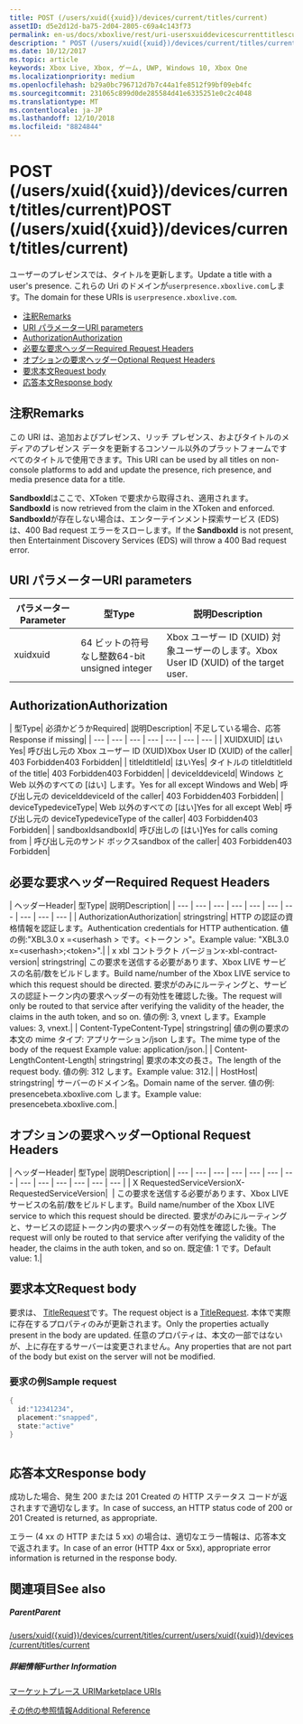 ```yaml
---
title: POST (/users/xuid({xuid})/devices/current/titles/current)
assetID: d5e2d12d-ba75-2d04-2805-c69a4c143f73
permalink: en-us/docs/xboxlive/rest/uri-usersxuiddevicescurrenttitlescurrentpost.html
description: " POST (/users/xuid({xuid})/devices/current/titles/current)"
ms.date: 10/12/2017
ms.topic: article
keywords: Xbox Live, Xbox, ゲーム, UWP, Windows 10, Xbox One
ms.localizationpriority: medium
ms.openlocfilehash: b29a0bc796712d7b7c44a1fe8512f99bf09eb4fc
ms.sourcegitcommit: 231065c899d0de285584d41e6335251e0c2c4048
ms.translationtype: MT
ms.contentlocale: ja-JP
ms.lasthandoff: 12/10/2018
ms.locfileid: "8824844"
---
```

# <a name="post-usersxuidxuiddevicescurrenttitlescurrent"></a><span data-ttu-id="a42f7-104">POST (/users/xuid({xuid})/devices/current/titles/current)</span><span class="sxs-lookup"><span data-stu-id="a42f7-104">POST (/users/xuid({xuid})/devices/current/titles/current)</span></span>
<span data-ttu-id="a42f7-105">ユーザーのプレゼンスでは、タイトルを更新します。</span><span class="sxs-lookup"><span data-stu-id="a42f7-105">Update a title with a user's presence.</span></span> <span data-ttu-id="a42f7-106">これらの Uri のドメインが`userpresence.xboxlive.com`します。</span><span class="sxs-lookup"><span data-stu-id="a42f7-106">The domain for these URIs is `userpresence.xboxlive.com`.</span></span>
 
  * [<span data-ttu-id="a42f7-107">注釈</span><span class="sxs-lookup"><span data-stu-id="a42f7-107">Remarks</span></span>](#ID4EV)
  * [<span data-ttu-id="a42f7-108">URI パラメーター</span><span class="sxs-lookup"><span data-stu-id="a42f7-108">URI parameters</span></span>](#ID4EEB)
  * [<span data-ttu-id="a42f7-109">Authorization</span><span class="sxs-lookup"><span data-stu-id="a42f7-109">Authorization</span></span>](#ID4EPB)
  * [<span data-ttu-id="a42f7-110">必要な要求ヘッダー</span><span class="sxs-lookup"><span data-stu-id="a42f7-110">Required Request Headers</span></span>](#ID4ENE)
  * [<span data-ttu-id="a42f7-111">オプションの要求ヘッダー</span><span class="sxs-lookup"><span data-stu-id="a42f7-111">Optional Request Headers</span></span>](#ID4ERG)
  * [<span data-ttu-id="a42f7-112">要求本文</span><span class="sxs-lookup"><span data-stu-id="a42f7-112">Request body</span></span>](#ID4ERH)
  * [<span data-ttu-id="a42f7-113">応答本文</span><span class="sxs-lookup"><span data-stu-id="a42f7-113">Response body</span></span>](#ID4EKAAC)
 
<a id="ID4EV"></a>

 
## <a name="remarks"></a><span data-ttu-id="a42f7-114">注釈</span><span class="sxs-lookup"><span data-stu-id="a42f7-114">Remarks</span></span>
 
<span data-ttu-id="a42f7-115">この URI は、追加およびプレゼンス、リッチ プレゼンス、およびタイトルのメディアのプレゼンス データを更新するコンソール以外のプラットフォームですべてのタイトルで使用できます。</span><span class="sxs-lookup"><span data-stu-id="a42f7-115">This URI can be used by all titles on non-console platforms to add and update the presence, rich presence, and media presence data for a title.</span></span>
 
<span data-ttu-id="a42f7-116">**SandboxId**はここで、XToken で要求から取得され、適用されます。</span><span class="sxs-lookup"><span data-stu-id="a42f7-116">**SandboxId** is now retrieved from the claim in the XToken and enforced.</span></span> <span data-ttu-id="a42f7-117">**SandboxId**が存在しない場合は、エンターテインメント探索サービス (EDS) は、400 Bad request エラーをスローします。</span><span class="sxs-lookup"><span data-stu-id="a42f7-117">If the **SandboxId** is not present, then Entertainment Discovery Services (EDS) will throw a 400 Bad request error.</span></span>
  
<a id="ID4EEB"></a>

 
## <a name="uri-parameters"></a><span data-ttu-id="a42f7-118">URI パラメーター</span><span class="sxs-lookup"><span data-stu-id="a42f7-118">URI parameters</span></span>
 
| <span data-ttu-id="a42f7-119">パラメーター</span><span class="sxs-lookup"><span data-stu-id="a42f7-119">Parameter</span></span>| <span data-ttu-id="a42f7-120">型</span><span class="sxs-lookup"><span data-stu-id="a42f7-120">Type</span></span>| <span data-ttu-id="a42f7-121">説明</span><span class="sxs-lookup"><span data-stu-id="a42f7-121">Description</span></span>| 
| --- | --- | --- | 
| <span data-ttu-id="a42f7-122">xuid</span><span class="sxs-lookup"><span data-stu-id="a42f7-122">xuid</span></span>| <span data-ttu-id="a42f7-123">64 ビットの符号なし整数</span><span class="sxs-lookup"><span data-stu-id="a42f7-123">64-bit unsigned integer</span></span>| <span data-ttu-id="a42f7-124">Xbox ユーザー ID (XUID) 対象ユーザーのします。</span><span class="sxs-lookup"><span data-stu-id="a42f7-124">Xbox User ID (XUID) of the target user.</span></span>| 
  
<a id="ID4EPB"></a>

 
## <a name="authorization"></a><span data-ttu-id="a42f7-125">Authorization</span><span class="sxs-lookup"><span data-stu-id="a42f7-125">Authorization</span></span>
 
| <span data-ttu-id="a42f7-126">型</span><span class="sxs-lookup"><span data-stu-id="a42f7-126">Type</span></span>| <span data-ttu-id="a42f7-127">必須かどうか</span><span class="sxs-lookup"><span data-stu-id="a42f7-127">Required</span></span>| <span data-ttu-id="a42f7-128">説明</span><span class="sxs-lookup"><span data-stu-id="a42f7-128">Description</span></span>| <span data-ttu-id="a42f7-129">不足している場合、応答</span><span class="sxs-lookup"><span data-stu-id="a42f7-129">Response if missing</span></span>| 
| --- | --- | --- | --- | --- | --- | --- | 
| <span data-ttu-id="a42f7-130">XUID</span><span class="sxs-lookup"><span data-stu-id="a42f7-130">XUID</span></span>| <span data-ttu-id="a42f7-131">はい</span><span class="sxs-lookup"><span data-stu-id="a42f7-131">Yes</span></span>| <span data-ttu-id="a42f7-132">呼び出し元の Xbox ユーザー ID (XUID)</span><span class="sxs-lookup"><span data-stu-id="a42f7-132">Xbox User ID (XUID) of the caller</span></span>| <span data-ttu-id="a42f7-133">403 Forbidden</span><span class="sxs-lookup"><span data-stu-id="a42f7-133">403 Forbidden</span></span>| 
| <span data-ttu-id="a42f7-134">titleId</span><span class="sxs-lookup"><span data-stu-id="a42f7-134">titleId</span></span>| <span data-ttu-id="a42f7-135">はい</span><span class="sxs-lookup"><span data-stu-id="a42f7-135">Yes</span></span>| <span data-ttu-id="a42f7-136">タイトルの titleId</span><span class="sxs-lookup"><span data-stu-id="a42f7-136">titleId of the title</span></span>| <span data-ttu-id="a42f7-137">403 Forbidden</span><span class="sxs-lookup"><span data-stu-id="a42f7-137">403 Forbidden</span></span>| 
| <span data-ttu-id="a42f7-138">deviceId</span><span class="sxs-lookup"><span data-stu-id="a42f7-138">deviceId</span></span>| <span data-ttu-id="a42f7-139">Windows と Web 以外のすべての [はい] します。</span><span class="sxs-lookup"><span data-stu-id="a42f7-139">Yes for all except Windows and Web</span></span>| <span data-ttu-id="a42f7-140">呼び出し元の deviceId</span><span class="sxs-lookup"><span data-stu-id="a42f7-140">deviceId of the caller</span></span>| <span data-ttu-id="a42f7-141">403 Forbidden</span><span class="sxs-lookup"><span data-stu-id="a42f7-141">403 Forbidden</span></span>| 
| <span data-ttu-id="a42f7-142">deviceType</span><span class="sxs-lookup"><span data-stu-id="a42f7-142">deviceType</span></span>| <span data-ttu-id="a42f7-143">Web 以外のすべての [はい]</span><span class="sxs-lookup"><span data-stu-id="a42f7-143">Yes for all except Web</span></span>| <span data-ttu-id="a42f7-144">呼び出し元の deviceType</span><span class="sxs-lookup"><span data-stu-id="a42f7-144">deviceType of the caller</span></span>| <span data-ttu-id="a42f7-145">403 Forbidden</span><span class="sxs-lookup"><span data-stu-id="a42f7-145">403 Forbidden</span></span>| 
| <span data-ttu-id="a42f7-146">sandboxId</span><span class="sxs-lookup"><span data-stu-id="a42f7-146">sandboxId</span></span>| <span data-ttu-id="a42f7-147">呼び出しの [はい]</span><span class="sxs-lookup"><span data-stu-id="a42f7-147">Yes for calls coming from</span></span> | <span data-ttu-id="a42f7-148">呼び出し元のサンド ボックス</span><span class="sxs-lookup"><span data-stu-id="a42f7-148">sandbox of the caller</span></span>| <span data-ttu-id="a42f7-149">403 Forbidden</span><span class="sxs-lookup"><span data-stu-id="a42f7-149">403 Forbidden</span></span>| 
  
<a id="ID4ENE"></a>

 
## <a name="required-request-headers"></a><span data-ttu-id="a42f7-150">必要な要求ヘッダー</span><span class="sxs-lookup"><span data-stu-id="a42f7-150">Required Request Headers</span></span>
 
| <span data-ttu-id="a42f7-151">ヘッダー</span><span class="sxs-lookup"><span data-stu-id="a42f7-151">Header</span></span>| <span data-ttu-id="a42f7-152">型</span><span class="sxs-lookup"><span data-stu-id="a42f7-152">Type</span></span>| <span data-ttu-id="a42f7-153">説明</span><span class="sxs-lookup"><span data-stu-id="a42f7-153">Description</span></span>| 
| --- | --- | --- | --- | --- | --- | --- | --- | --- | --- | 
| <span data-ttu-id="a42f7-154">Authorization</span><span class="sxs-lookup"><span data-stu-id="a42f7-154">Authorization</span></span>| <span data-ttu-id="a42f7-155">string</span><span class="sxs-lookup"><span data-stu-id="a42f7-155">string</span></span>| <span data-ttu-id="a42f7-156">HTTP の認証の資格情報を認証します。</span><span class="sxs-lookup"><span data-stu-id="a42f7-156">Authentication credentials for HTTP authentication.</span></span> <span data-ttu-id="a42f7-157">値の例:"XBL3.0 x =&lt;userhash > です。&lt;トークン >"。</span><span class="sxs-lookup"><span data-stu-id="a42f7-157">Example value: "XBL3.0 x=&lt;userhash>;&lt;token>".</span></span>| 
| <span data-ttu-id="a42f7-158">x xbl コントラクト バージョン</span><span class="sxs-lookup"><span data-stu-id="a42f7-158">x-xbl-contract-version</span></span>| <span data-ttu-id="a42f7-159">string</span><span class="sxs-lookup"><span data-stu-id="a42f7-159">string</span></span>| <span data-ttu-id="a42f7-160">この要求を送信する必要があります、Xbox LIVE サービスの名前/数をビルドします。</span><span class="sxs-lookup"><span data-stu-id="a42f7-160">Build name/number of the Xbox LIVE service to which this request should be directed.</span></span> <span data-ttu-id="a42f7-161">要求がのみにルーティングと、サービスの認証トークン内の要求ヘッダーの有効性を確認した後。</span><span class="sxs-lookup"><span data-stu-id="a42f7-161">The request will only be routed to that service after verifying the validity of the header, the claims in the auth token, and so on.</span></span> <span data-ttu-id="a42f7-162">値の例: 3, vnext します。</span><span class="sxs-lookup"><span data-stu-id="a42f7-162">Example values: 3, vnext.</span></span>| 
| <span data-ttu-id="a42f7-163">Content-Type</span><span class="sxs-lookup"><span data-stu-id="a42f7-163">Content-Type</span></span>| <span data-ttu-id="a42f7-164">string</span><span class="sxs-lookup"><span data-stu-id="a42f7-164">string</span></span>| <span data-ttu-id="a42f7-165">値の例の要求の本文の mime タイプ: アプリケーション/json します。</span><span class="sxs-lookup"><span data-stu-id="a42f7-165">The mime type of the body of the request Example value: application/json.</span></span>| 
| <span data-ttu-id="a42f7-166">Content-Length</span><span class="sxs-lookup"><span data-stu-id="a42f7-166">Content-Length</span></span>| <span data-ttu-id="a42f7-167">string</span><span class="sxs-lookup"><span data-stu-id="a42f7-167">string</span></span>| <span data-ttu-id="a42f7-168">要求の本文の長さ。</span><span class="sxs-lookup"><span data-stu-id="a42f7-168">The length of the request body.</span></span> <span data-ttu-id="a42f7-169">値の例: 312 します。</span><span class="sxs-lookup"><span data-stu-id="a42f7-169">Example value: 312.</span></span>| 
| <span data-ttu-id="a42f7-170">Host</span><span class="sxs-lookup"><span data-stu-id="a42f7-170">Host</span></span>| <span data-ttu-id="a42f7-171">string</span><span class="sxs-lookup"><span data-stu-id="a42f7-171">string</span></span>| <span data-ttu-id="a42f7-172">サーバーのドメイン名。</span><span class="sxs-lookup"><span data-stu-id="a42f7-172">Domain name of the server.</span></span> <span data-ttu-id="a42f7-173">値の例: presencebeta.xboxlive.com します。</span><span class="sxs-lookup"><span data-stu-id="a42f7-173">Example value: presencebeta.xboxlive.com.</span></span>| 
  
<a id="ID4ERG"></a>

 
## <a name="optional-request-headers"></a><span data-ttu-id="a42f7-174">オプションの要求ヘッダー</span><span class="sxs-lookup"><span data-stu-id="a42f7-174">Optional Request Headers</span></span>
 
| <span data-ttu-id="a42f7-175">ヘッダー</span><span class="sxs-lookup"><span data-stu-id="a42f7-175">Header</span></span>| <span data-ttu-id="a42f7-176">型</span><span class="sxs-lookup"><span data-stu-id="a42f7-176">Type</span></span>| <span data-ttu-id="a42f7-177">説明</span><span class="sxs-lookup"><span data-stu-id="a42f7-177">Description</span></span>| 
| --- | --- | --- | --- | --- | --- | --- | --- | --- | --- | --- | --- | --- | 
| <span data-ttu-id="a42f7-178">X RequestedServiceVersion</span><span class="sxs-lookup"><span data-stu-id="a42f7-178">X-RequestedServiceVersion</span></span>|  | <span data-ttu-id="a42f7-179">この要求を送信する必要があります、Xbox LIVE サービスの名前/数をビルドします。</span><span class="sxs-lookup"><span data-stu-id="a42f7-179">Build name/number of the Xbox LIVE service to which this request should be directed.</span></span> <span data-ttu-id="a42f7-180">要求がのみにルーティングと、サービスの認証トークン内の要求ヘッダーの有効性を確認した後。</span><span class="sxs-lookup"><span data-stu-id="a42f7-180">The request will only be routed to that service after verifying the validity of the header, the claims in the auth token, and so on.</span></span> <span data-ttu-id="a42f7-181">既定値: 1 です。</span><span class="sxs-lookup"><span data-stu-id="a42f7-181">Default value: 1.</span></span>| 
  
<a id="ID4ERH"></a>

 
## <a name="request-body"></a><span data-ttu-id="a42f7-182">要求本文</span><span class="sxs-lookup"><span data-stu-id="a42f7-182">Request body</span></span>
 
<span data-ttu-id="a42f7-183">要求は、 [TitleRequest](../../json/json-titlerequest.md)です。</span><span class="sxs-lookup"><span data-stu-id="a42f7-183">The request object is a [TitleRequest](../../json/json-titlerequest.md).</span></span> <span data-ttu-id="a42f7-184">本体で実際に存在するプロパティのみが更新されます。</span><span class="sxs-lookup"><span data-stu-id="a42f7-184">Only the properties actually present in the body are updated.</span></span> <span data-ttu-id="a42f7-185">任意のプロパティは、本文の一部ではないが、上に存在するサーバーは変更されません。</span><span class="sxs-lookup"><span data-stu-id="a42f7-185">Any properties that are not part of the body but exist on the server will not be modified.</span></span>
 
<a id="ID4EAAAC"></a>

 
### <a name="sample-request"></a><span data-ttu-id="a42f7-186">要求の例</span><span class="sxs-lookup"><span data-stu-id="a42f7-186">Sample request</span></span>
 

```cpp
{
  id:"12341234",
  placement:"snapped",
  state:"active"
}
      
```

   
<a id="ID4EKAAC"></a>

 
## <a name="response-body"></a><span data-ttu-id="a42f7-187">応答本文</span><span class="sxs-lookup"><span data-stu-id="a42f7-187">Response body</span></span>
 
<span data-ttu-id="a42f7-188">成功した場合、発生 200 または 201 Created の HTTP ステータス コードが返されますで適切なします。</span><span class="sxs-lookup"><span data-stu-id="a42f7-188">In case of success, an HTTP status code of 200 or 201 Created is returned, as appropriate.</span></span>
 
<span data-ttu-id="a42f7-189">エラー (4 xx の HTTP または 5 xx) の場合は、適切なエラー情報は、応答本文で返されます。</span><span class="sxs-lookup"><span data-stu-id="a42f7-189">In case of an error (HTTP 4xx or 5xx), appropriate error information is returned in the response body.</span></span>
  
<a id="ID4EVAAC"></a>

 
## <a name="see-also"></a><span data-ttu-id="a42f7-190">関連項目</span><span class="sxs-lookup"><span data-stu-id="a42f7-190">See also</span></span>
 
<a id="ID4EXAAC"></a>

 
##### <a name="parent"></a><span data-ttu-id="a42f7-191">Parent</span><span class="sxs-lookup"><span data-stu-id="a42f7-191">Parent</span></span> 

[<span data-ttu-id="a42f7-192">/users/xuid({xuid})/devices/current/titles/current</span><span class="sxs-lookup"><span data-stu-id="a42f7-192">/users/xuid({xuid})/devices/current/titles/current</span></span>](uri-usersxuiddevicescurrenttitlescurrent.md)

  
<a id="ID4EBBAC"></a>

 
##### <a name="further-information"></a><span data-ttu-id="a42f7-193">詳細情報</span><span class="sxs-lookup"><span data-stu-id="a42f7-193">Further Information</span></span> 

[<span data-ttu-id="a42f7-194">マーケットプレース URI</span><span class="sxs-lookup"><span data-stu-id="a42f7-194">Marketplace URIs</span></span>](../marketplace/atoc-reference-marketplace.md)

 [<span data-ttu-id="a42f7-195">その他の参照情報</span><span class="sxs-lookup"><span data-stu-id="a42f7-195">Additional Reference</span></span>](../../additional/atoc-xboxlivews-reference-additional.md)

   